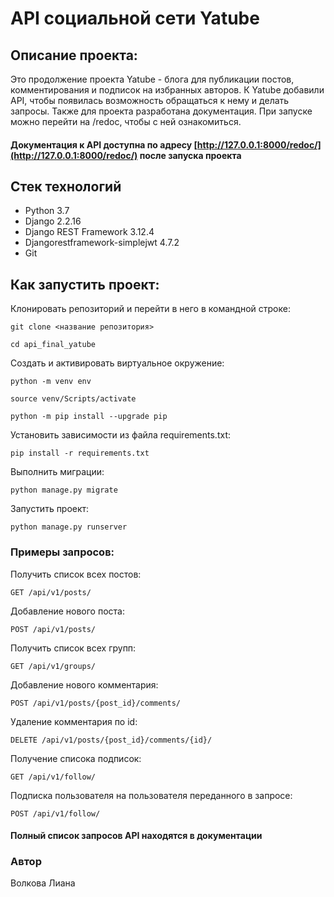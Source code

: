 # API социальной сети Yatube

## Описание проекта:

Это продолжение проекта Yatube - блога для публикации постов, комментирования и подписок на избранных авторов. 
К Yatube добавили API, чтобы появилась возможность обращаться к нему и делать запросы.
Также для проекта разработана документация. При запуске можно перейти на /redoc, чтобы с ней ознакомиться.

#### Документация к API доступна по адресу [http://127.0.0.1:8000/redoc/](http://127.0.0.1:8000/redoc/) после запуска проекта

## Стек технологий

- Python 3.7
- Django 2.2.16
- Django REST Framework 3.12.4
- Djangorestframework-simplejwt 4.7.2
- Git

## Как запустить проект:

Клонировать репозиторий и перейти в него в командной строке:

``` 
git clone <название репозитория>
```

``` 
cd api_final_yatube
```

Cоздать и активировать виртуальное окружение:

``` 
python -m venv env
```

``` 
source venv/Scripts/activate
```

``` 
python -m pip install --upgrade pip
```

Установить зависимости из файла requirements.txt:

``` 
pip install -r requirements.txt
```

Выполнить миграции:

``` 
python manage.py migrate
```

Запустить проект:

``` 
python manage.py runserver
```

### Примеры запросов:

Получить список всех постов:     
``` 
GET /api/v1/posts/
```  

Добавление нового поста:  
``` 
POST /api/v1/posts/
```   

Получить список всех групп:  
``` 
GET /api/v1/groups/
```  

Добавление нового комментария:  
``` 
POST /api/v1/posts/{post_id}/comments/
```  

Удаление комментария по id:  
``` 
DELETE /api/v1/posts/{post_id}/comments/{id}/
```

Получение списока подписок:  
``` 
GET /api/v1/follow/
```  

Подписка пользователя на пользователя переданного в запросе:  
``` 
POST /api/v1/follow/
```

#### Полный список запросов API находятся в документации

### Автор

Волкова Лиана
